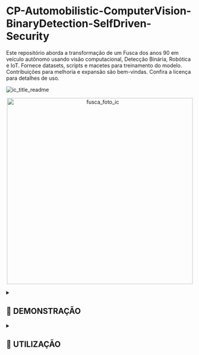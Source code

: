 # CP-Automobilistic-ComputerVision-BinaryDetection-SelfDriven-Security
Este repositório aborda a transformação de um Fusca dos anos 90 em veículo autônomo usando visão computacional, Detecção Binária, Robótica e IoT. Fornece datasets, scripts e macetes para treinamento do modelo. Contribuições para melhoria e expansão são bem-vindas. Confira a licença para detalhes de uso.


![ic_title_readme](https://github.com/IM-NOT-AI/CP-Automobilistic-ComputerVision-BinaryDetection-SelfDriven-Security/assets/113378671/90c7e4dc-8429-4f50-b234-9c5725ffa1ba)


<p align="center">
  <img src="https://github.com/IM-NOT-AI/CP-Automobilistic-ComputerVision-BinaryDetection-SelfDriven-Security/assets/113378671/d4245819-e8e5-4710-ba9d-4fa8513d49b5" alt="fusca_foto_ic" width="500">
</p>

<details>
  <summary><h2>🚗 DEMONSTRAÇÃO</h2></summary>
    
  <p align="center">
    <img src="https://github.com/IM-NOT-AI/CP-Automobilistic-ComputerVision-BinaryDetection-SelfDriven-Security/assets/113378671/3423ca03-691a-459f-a18f-772a95c1597e" alt="output" width="500">
  </p>

  <p>
  Este projeto demonstra um sistema inovador de detecção e reconhecimento automático utilizando visão computacional e aprendizado de máquina para identificar especificamente "Murilo" entre outros indivíduos. Utilizando uma câmera acoplada a um veículo (neste caso, um modelo simbólico como um "Fusca"), o sistema é capaz de discernir entre duas classes principais: "Murilo" e "Outros".

  A lógica do sistema é relativamente direta, mas altamente eficaz: ao detectar a presença de um indivíduo, ele classifica quem está à frente. Se "Murilo" for identificado dentro de um raio de 3 metros, o sistema ativa um mecanismo de controle mecânico que desengata a embreagem do veículo. Este processo é projetado para que, ao reconhecer "Murilo" a uma distância de até 3 metros, o carro automaticamente reduza sua velocidade ou pare, garantindo uma interação segura e controlada.

  O mecanismo por trás desse processo envolve o uso de técnicas avançadas de visão computacional com OpenCV para o processamento de imagens em tempo real e TensorFlow ou TFLite para o modelo de aprendizado de máquina que faz a distinção entre as classes. O controle do veículo é gerenciado por um sistema embarcado, como o Raspberry Pi, que se comunica com os componentes mecânicos para operar a embreagem com base na entrada do modelo de detecção.
  </p>
  
</details>


<details>
  <summary><h2>📘 UTILIZAÇÃO</h2></summary>
  <p align="center">
    <img src="https://github.com/IM-NOT-AI/IM-NOT-AI/assets/113378671/f2e975e4-44f2-48d3-b5f6-0b7dcfb61944" alt="pipeline-root" width="500" />
  </p>

  <details>
    <summary><h3>01 - ENTENDIMENTO DO PROBLEMA</h3></summary>

  O primeiro passo em direção ao desenvolvimento do projeto AssistenteSeguro FreioAntiColisão é o entendimento profundo do problema a ser resolvido. Este processo inicial é vital para a formulação de objetivos claros e a identificação das necessidades de dados, tecnologia e stakeholders envolvidos. A seguir, detalhamos os componentes essenciais desta fase
  
  <details>
      <summary>📄 Definição do Objetivo</summary>
      O projeto, AssistenteSeguro FreioAntiColisão, é projetado para aumentar a segurança veicular desenvolvendo um sistema avançado de detecção capaz de identificar potenciais ameaças de colisão, focando especificamente em reconhecer "Murilo" e "Outros". Esta classificação binária visa acionar medidas preventivas apropriadas para evitar colisões.
    </details>

  <details>
      <summary>📄 Relevância dos Dados</summary>
      A iniciativa depende de conjuntos de dados sintéticos e do mundo real que respeitam as leis de privacidade, incluindo o Regulamento Geral sobre a Proteção de Dados (GDPR), garantindo a relevância e a conformidade legal dos dados para o treinamento de modelos robustos de aprendizado de máquina.
    </details>

  <details>
      <summary>📄 Identificação do Caso de Uso</summary>
      O caso de uso primário gira em torno da integração deste sistema de detecção em mecanismos de segurança veicular, fornecendo alertas em tempo real e automatizando sistemas de frenagem para prevenir colisões.
    </details>


  <details>
      <summary>📄 Análise de ROI</summary>
      O caso de uso primário gira em torno da integração deste sistema de detecção em mecanismos de segurança veicular, fornecendo alertas em tempo real e automatizando sistemas de frenagem para prevenir colisões.
    </details>


  <details>
      <summary>📄 Identificação do Caso de Uso</summary>
      A implementação desta tecnologia poderia reduzir significativamente o risco de acidentes, diminuindo os custos de seguro e potencialmente salvando vidas. O retorno sobre o investimento se estende além das economias financeiras, englobando benefícios sociais através do aumento da segurança nas estradas.
    </details>


  <details>
      <summary>📄 Engajamento dos Stakeholders</summary>
      Os stakeholders-chave incluem fabricantes de veículos, companhias de seguro, órgãos regulatórios e usuários finais. Suas contribuições são cruciais para refinar os objetivos do projeto e garantir que a solução atenda às diversas necessidades e esteja em conformidade com os padrões da indústria.
    </details>


  <details>
      <summary>📄 Especificação de Requisitos</summary>
      As especificações incluem alta precisão na detecção de objetos sob várias condições ambientais, latência mínima para processamento em tempo real e compatibilidade com sistemas veiculares existentes. O modelo também deve ser leve para implantação em dispositivos de borda, como o Raspberry Pi.
    </details>


  <details>
      <summary>📄 Avaliação de Tecnologia</summary>
      Ao avaliar as tecnologias disponíveis, o TensorFlow Lite se destaca por sua capacidade de executar modelos de deep learning em dispositivos de borda de forma eficiente. Ele oferece a eficiência computacional necessária e suporta os requisitos do projeto para processamento em tempo real.
    </details>

A fase de entendimento do problema estabelece, assim, uma sólida fundação para o projeto AssistenteSeguro FreioAntiColisão, direcionando as etapas subsequentes com um planejamento estratégico e metas claras, visando a maximização da segurança veicular através da inovação em detecção baseada em IA.

  <details>
    <summary><h3>02 - ENTENDIMENTO DO PROBLEMA</h3></summary>
    </details>
  </details>
</details>


